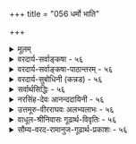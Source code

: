 +++
title = "056 धर्मो भाति"

+++
<details><summary>मूलम्</summary>

धर्मो भाति प्रभैका बहलविरलताद्यत्र दृष्टानुसारात् सा दीपांशा विशीर्णा इति यदि बहुधा कल्पनागौरवादिः ।  
रत्नादीनां स्थिराणां विशरणविहतेर्निष्प्रभत्वादि च स्यात् तेजस्तत्सप्रभाकं तिमिरहरतया साऽपि तेजोविशेषः ॥ ५६ ॥
</details>

<details><summary>वरदार्य-सर्वाङ्कषा - ५६</summary>

। 

सामान्यरूपेण तेजस्तत्त्वस्य सुगमत्वात्, तत्र मुख्यान् विचारणीयांशान् प्रतिपिपादयिषुः, सिद्धान्तस्यात्यन्तमवश्यापेक्षितं प्रभाप्रभावद्द्रव्यं प्रथमं निरूपयति-धर्म इत्यादि । धर्मिभूतो दीपो यथा, तथा प्रभा इत्येकाऽपि, अत्रैकशब्दः अन्यपरः, **धर्मः** = धर्मरूपः **भाति** = लोके सर्वानुभवविषयो वर्तते । आत्मतत्त्वं हि स्वप्रकाशत्वात् तेजोरूपं वक्तव्यम् । एवं सति तस्य धर्मभूतं ज्ञानमपि स्वप्रकाशं संमतम् । धर्मस्यापि ज्ञानत्वम्, धर्मिणोऽपि ज्ञानत्वमिति कथम् ? इति परेषां प्रश्नः । अत एव दार्शनिकेषु आत्मानम्, तद्धर्मं ज्ञानं चाधिकृत्य महान् विवादः प्रसरति । यदि आत्मा ज्ञानस्वरूपः, तर्हि सः न ज्ञानधर्मको भवितुमर्हति । 'अहं ज्ञानवान्' इत्यादौ धर्मतया भासमानं तु ज्ञानम्, नात्मस्वरूपजातीयं मुख्यं ज्ञानम्; किन्तु गौणं बुद्धिवृत्तिरूपमिति सांख्याः, अद्वैतिनः, द्वैतिन इत्यादयः बहवः । विज्ञानवादिनस्तु आत्मा ज्ञानस्वरूपः, निर्धर्मकश्च । धर्मधर्मिभावस्तु संवृत्त्या कल्पित इत्याहुः । वैशेषिकास्तु ज्ञानं मुख्यं धर्म एव, ज्ञाधात्वर्थत्वात् । आश्रयभूतः आत्मा तु न ज्ञानस्वरूपः इत्याशेरते । सिद्धान्ते तु आत्मा ज्ञानस्वरूपः ज्ञानधर्मकश्च । एकजातीययोः कथं धर्मधर्मिभावः ? इति शङ्कां दीपदृष्टान्तेन परिहरन्ति श्रीभाष्यकाराः । आत्मनः स्वप्रकाशत्वमात्रात् ज्ञानस्वरूपत्वमुच्यते । धात्वर्थभूतं ज्ञानं तु आत्मधर्मभूतमेव । अत एव सिद्धान्तेऽस्य धर्मभूतज्ञानपदेन व्यवहारः । अधिकं जीवसरे (श्लो. 5)। यद्यप्ययं विचारः जीवसरसंबन्धी, विचार्यते च तत्र विस्तरशः । परन्तु तत्र दृष्टान्तभूतस्य दीपस्य जडत्वात्, दीपस्वरूपनिर्णयः अत्र क्रियते । 'दीपः' इति धर्मस्य धर्मिणश्च सामान्यशब्दः । 

[[105]]

रत्नादीनां स्थिराणां विशरणविहतेः निष्प्रभत्वादि च स्यात् 

तेजस्तत् सप्रभाकं तिमिरहरतया साऽपि तेजोविशेषः ॥56॥ 



‘दीपज्वाला’ ‘दीपप्रभा’ इति व्यवहारस्य सर्वसंप्रतिपन्नत्वात्, उभयत्रापि दीपपदयोगाच्च प्रभावतः दीपस्य, प्रभायाश्च धर्मधर्मिभावस्य सर्वानुभवसिद्धत्वाच्च, एकजातीययोरपि धर्मधर्मिभावः संगच्छते इत्याचार्याः । प्रभा प्रभावांश्च एक एव पदार्थः, भेदव्यवहारस्तु 'राहोः शिरः' इतिवदौपचारिक इति परे । यथादर्शनं विषयव्यवस्थायाः कर्तव्यत्वे, विना प्रमाणम् एकस्यौपचारिकत्वकल्पनं न युक्तमित्याचार्याणामाशयः ॥ 

ननु यदि प्रभा स्वतन्त्रद्रव्यम्, तर्हि दीपे शान्तेऽपि स्वतन्त्रा प्रभा तिष्ठेदेकक्षणं वा । एवं सा प्रभा दीपसमीपे अधिकनिबिडा दृश्यते। दूरदूरे तु क्रमशः विरला दृश्यते । कथमिदम् एकस्यैव वस्तुनः संगच्छत इत्यत्राह - बहलविरलतादीति । दीपसमीपे **बहलता** = निबिडता, दूरे विरलता च **अत्र** = प्रकृते दीपप्रभायाँम् **दृष्टानुसारात्** =अनुभवानुरोधात् संगच्छते । वस्तूनां स्वरूपनिर्णये अनुभव एव हि शरणम् । दीपज्वालापि हि मूलादारभ्याग्रपर्यन्तं नैकरूपा दृश्यते । तत् कुतः ? इत्यत्रानुभव एव ह्युत्तरम् ॥ 

विशीर्णा दीपावयवा एव प्रभा इति पक्षे दोषमाह - सेत्यादि । **सा** =प्रभा विशीर्णाः **दीपांशाः** = दीपावयवा एव इति यदि, बहुधा **कल्पनागौरवादिः** = अदृश्यमानं विशरणम्, दीपकलिकायाः प्रभायाश्च आरंभभागस्य च स्वरूपे अत्यन्तवैलक्षण्यम्, दाहकत्वादाहकत्वे, प्रसरणे विलक्षणो वेगः, कलिकायाः, प्रभायाश्च मिलित्वा एकद्रव्यारब्धत्वम् इत्यादिबहुविधकल्पनाप्रयुक्तं गौरवं दुष्परिहरम् । अपि च रत्नादीनां **स्थिराणां** = अक्षणिकानांम् **विशरणविहतेः** = विशरणस्य व्याहतत्वात्, प्रभायाः प्रसरणं रत्नावयवानामेव वक्तव्यम् । तदा अन्ते रत्नस्यैव नाशः स्यात्, तत्तु न दृश्यते, प्रत्युत 'तदेवेदम्' इति प्रत्यभिज्ञया विपरीतमेव दृश्यते । अन्ते **निष्प्रभत्वमेव** = प्रभाशून्यत्वमेव स्यात् । एतदप्यनुभवविरुद्धम् । अतः विशीर्णदीपावयवा एव प्रभेत्ययं पक्षः न साधीयान् ॥ 

इदं च लोकव्यवहारमाश्रित्य । वस्तुतस्तु रत्नस्य पार्थिवत्वमेव, 'हरिशिलालोकवत्' (श्लो. 60) इति आचार्यैरिवाभिधानात् । **हरिशिला** = मरकतशिला । न हि शिला तेजः पदार्थः । अतः 'हरिशिलालोकः ' 'सूर्यालोकः' इत्युभयं न समानम् । आलोकप्रतिफलनाधारत्वात् रत्नस्य, प्रतिफलितायाः प्रभायाः 'रत्नप्रभा' इति व्यवहारः । अतः प्रत्येकं दीपस्य यथा तेजस्त्वम्, तथा रत्नस्य तेजस्त्वं नाचार्यसंमतम्, शिलात्वाभिधानात् । लोकसंमतं वा । वज्रादेः पार्थिवत्वं हि विज्ञानसिद्धम् । 'मणिप्रदीपप्रभयोः' (बु.द्धि. 12) इत्यादि प्राचीनबौद्धव्यवहारदर्शनात्, अन्यैरपि स एव क्रमोऽनुसृतः । अत इदं स्थूलदृष्ट्येति मन्तव्यम् ॥ 

[[1]]

**तत्** =तस्मात् **सप्रभाकं** =प्रभाविशिष्टमेव **तेजः** = दीपरूपं द्रव्य तेजोविशेष एव । ननु प्रभायाः कथं तेजस्त्वम्? उष्णस्पर्शाभावात् इत्यत्राह - **तिमिरहरतया** = भास्वररूपवत्तयेति भावः । एतत्प्रयुक्तं किल तिमिरहरत्वम् । न तु हरणक्रिया सार्वदिकी, क्रियाया नित्याया असंभवात्; उपलक्षणं तु भवेत् सा उष्णस्पर्शवत् । ननु तिमिरहरणं किं दीपकलिकायाः क्रिया, उत दीपप्रभाया इति चेत्, दीपस्य, न तु 



57. 

[[106]]

[ प्रभास्वरूपे पक्षभेदविमर्शः ] 

भाष्ये भास्वत्प्रभादौ प्रतिहतिबहुलीभावपूर्वं यदुक्तं 

तेन स्रोतस्समाधिं परमतनयतः प्राहुरेके प्रभायाम् । 

वस्तुन्यस्ते विकल्पे स्फुटविघटनयोर्वक्तुराप्तस्य वाचो- 

स्तात्पर्यं तर्कमानानुगुणमधिगुणैश्चिन्त्यमन्तेवसद्भिः ॥57॥ 

तदेकदेशस्य । दीपशब्दः ज्वालायाः, प्रभायाश्च साधारणः । अतः कलिका, प्रभा च प्रत्येकं दीपैकदेश एव । ननु यदि प्रभा स्वतन्त्रं द्रव्यान्तरं तर्हि दीपनाशेऽपि साऽवतिष्ठेत्, यथा घटनाशेऽपि पटस्तिष्ठति । घटपटयोरुभयोरपि स्वतन्त्रद्रव्यान्तरत्वप्रयुक्तं ह्येतदिति चेत्; द्रव्यान्तरत्वेऽपि स्वातन्त्र्याभावान्न तथा । घटनाशे यथा वा तेन सह तद्रूपादेर्नाशः, तथा चिन्त्यताम् । न च रूपं ह्यद्रव्यम्, प्रभा तु द्रव्यमिति वैलक्षण्यं शङ्कनीयम्, पारतन्त्र्ये दृष्टान्तोऽयम् । न हि दृष्टान्तदाष्टन्तिकयोः सर्वांशसाम्यं कुत्रापि दृष्टम्, संमतं वा । अतः प्रभा, प्रभावान् इत्यादिप्रामाणिकप्रयोगात् प्रभायाः द्रव्यान्तरत्वेऽपि यथा वा अवयवावयविनोरुभयोरपि द्रव्यत्वेऽपि नियतं पारतन्त्र्यं परमते, तथा प्रभाप्रभावतोरपि । अतश्च दीपकलिकानाशे दीपप्रभाया अपि नाशो युज्यत इति प्रभा द्रव्यान्तरम्, तथैव प्रामाणिकव्यवहारात् ॥ ५६ ॥
</details>

<details><summary>वरदार्य-सर्वाङ्कषा-पाठान्तरम् - ५६</summary>

सामान्यरूपेण तेजस्तत्त्वस्य सुगमत्वात्‌, तत्र मुख्यान्‌ विचारणीयांशान्‌ प्रतिपिपादयिषुः, सिद्धान्तस्यात्यन्तमवश्यापेक्षितं प्रभाप्रभावद्द्रव्यं प्रथमं निरूपयति - धर्म इत्यादि । धर्मिभूतो दीपो यथा, तथा प्रभा इत्येकाऽपि, अत्रैकशब्दः अन्यपरः, धर्मः = धर्मरूपः भाति = लोके सर्वानुभवविषयो वर्तते । आत्मतत्त्वं हि स्वप्रकाशत्वात्‌ तेजोरूपं वक्तव्यम्‌ । एवं सति तस्य धर्मभूतं ज्ञानमपि स्वप्रकाशं संमतम्‌ । धर्मस्यापि ज्ञानत्वम्‌, धर्मिणोऽपि ज्ञानत्वमिति कथम्‌? इति परेषा प्रश्नः । अत एव दार्शनिकेषु आत्मानम्‌, तद्धर्मं ज्ञानं चाधिकृत्य महान्‌ विवादः प्रसरति । यदि आत्मा ज्ञानस्वरूपः, तर्हि सः न ज्ञानधर्मको भवितुमर्हति । 'अहं ज्ञानवान्‌' इत्यादौ धर्मतया भासमानं तु ज्ञानम्‌, नात्मस्वरूपजातीयं मुख्यं ज्ञानम्‌; किन्तु गौणं बुद्धिवृत्तिरूपमिति सांख्याः, अद्वैतिनः, द्वैतिन इत्यादयः बहवः । विज्ञानवादिनस्तु आत्मा ज्ञानस्वरूपः, निर्धर्मकश्च । धर्मधर्मिभावस्तु संवृत्त्या कल्पित इत्याहुः । वैशेषिकास्तु ज्ञानं मुख्यं धर्म एव, ज्ञाधात्वर्थत्वात्‌ । आश्रयभूतः आत्मा तु न ज्ञानस्वरूपः इत्याशेरते । सिद्धान्ते तु आत्मा ज्ञानस्वरूपः ज्ञानधर्मकश्च । एकजातीययोः कथं धर्मधर्मिभावः? इति शङ्कां दीपदृष्टान्तेन परिहरन्ति श्रीभाष्यकाराः । आत्मनः स्वप्रकाशत्वमात्रात्‌ ज्ञानस्वरूपत्वमुच्यते । धात्वर्थभूतं ज्ञानं तु आत्मधर्मभूतमेव । अत एव सिद्धान्तेऽस्य धर्मभूतज्ञानपदेन व्यवहार: । अधिकं जीवसरे(श्वो.५) । यद्यप्ययं विचारः जीवसरसंबन्धी, विचार्यते च तत्र विस्तरशः । परन्तु तत्र दृष्टान्तभूतस्य दीपस्य जडत्वात्‌, दीपस्वरूपनिर्णयः अत्र क्रियते । 'दीपः' इति धर्मस्य धर्मिणश्च सामान्यशब्द: । 'दीपज्वाला' 'दीपप्रभा' इति व्यवहारस्य सर्वसंप्रतिपन्नत्वात्‌, उभयत्रापि दीपपदयोगाच्च प्रभावतः दीपस्य, प्रभायाश्च धर्मधर्मिभावस्य सर्वानुभवसिद्धत्वाच्च, एकजातीययोरपि धर्मधर्मिभावः संगच्छते इत्याचार्याः । प्रभा प्रभावांश्च एक एव पदार्थः, भेदव्यवहारस्तु 'राहोः शिरः' इतिवदौपचारिक इति परे । यथादर्शनं विषयव्यवस्थायाः कर्तव्यत्वे, विना प्रमाणम्‌ एकस्यौपचारिकत्वकल्पनं न युक्तमित्याचार्याणामाशयः ॥   
ननु यदि प्रभा स्वतन्त्रद्रव्यम्‌, तर्हि दीपे शान्तेऽपि स्वतन्त्रा प्रभा तिष्ठेदेकक्षणं वा । एवं सा प्रभा दीपसमीपे अधिकनिबिडा दृश्यते । दूरदूरे तु क्रमशः विरला दृश्यते । कथमिदम् एकस्यैव वस्तुनः संगच्छत इत्यत्राह - बहलविरलतादीति । दीपसमीपे बहलता = निबिडता, दूरे विरलता च अत्र = प्रकृते दीपप्रभायां दृष्टानुसारात्‌ = अनुभवानुरोधात्‌ संगच्छते । वस्तूनां स्वरूपनिर्णये अनुभव एव हि शरणम्‌ । दीपज्वालापि हि मूलादारभ्याग्रपर्यन्तं नैकरूपा दृश्यते । तत्‌ कुतः? इत्यत्रानुभव एव ह्युत्तरम्‌ ॥   
विशीर्णा दीपावयवा एव प्रभा इति पक्षे दोषमाह - सेत्यादि । सा = प्रभा विशीर्णाः दीपांशाः = दीपावयवा एव इति यदि, बहुधा कल्पनागौरवादिः = अदृश्यमानं विशरणम्‌, दीपकलिकायाः प्रभायाश्च आरंभभागस्य च स्वरूपे अत्यन्तवैलक्षण्यम्‌, दाहकत्वादाहकत्वे, प्रसरणे विलक्षणो वेगः, कलिकायाः, प्रभायाश्च मिलित्वा एकद्रव्यारब्धत्वम्‌ इत्यादिबहुविधकल्पनाप्रयुक्तं गौरवं दुष्परिहरम्‌ । अपि च रत्नादीनां स्थिराणाम् = अक्षणिकानां विशरणविहतेः = विशरणस्य व्याहतत्वात्‌, प्रभायाः प्रसरणं रत्नावयवानामेव वक्तव्यम्‌ । तदा अन्ते रत्नस्यैव नाशः स्यात्‌, तत्तु न दृश्यते, प्रत्युत 'तदेवेदम्‌' इति प्रत्यभिज्ञया विपरीतमेव दृश्यते । अन्ते निष्प्रभत्वमेव = प्रभाशून्यत्वमेव स्यात्‌ । एतदप्यनुभवविरुद्धम्‌ । अतः विशीर्णदीपावयवा एव प्रभेत्ययं पक्षः न साधीयान्‌ ॥   
इदं च लोकव्यवहारमश्रित्य । वस्तुतस्तु रत्नस्य पार्थिवत्वमेव, 'हरिशिलालोकवत्‌' (श्लो.६०) इति आचार्यैरेवाभिधानात्‌ । हरिशिला = मरकतशिला । न हि शिला तेजः पदार्थः । अतः 'हरिशिलालोकः' 'सूर्यालोकः' इत्युभयं न समानम्‌ । आलोकप्रतिफलनाधारत्वात्‌ रत्नस्य, प्रतिफलितायाः प्रभायाः 'रत्नप्रभा' इति व्यवहारः । अतः प्रत्येकं दीपस्य यथा तेजस्त्वम्‌, तथा रत्नस्य तेजस्त्वं नाचार्यसंमतम्‌, शिलात्वाभिधानात्‌ । लोकसंमतं वा । वज्रादेः पार्थिवत्वं हि विज्ञानसिद्धम्‌ । 'मणिप्रदीपप्रभयोः' (बु.द्धि.१२) इत्यादि प्राचीनबौद्धव्यवहारदर्शनात्‌, अन्यैरपि स एव क्रमोऽनुसृतः । अत इदं स्थूलदृष्ट्येति मन्तव्यम्‌ ॥   
तत्‌ = तस्मात्‌ सप्रभाकं = प्रभाविशिष्टमेव तेजः = दीपरूपं द्रव्यं तेजोविशेष एव । ननु प्रभायाः कथं तेजस्त्वम्‌? उष्णस्पर्शाभावात्‌ इत्यत्राह - तिमिरहरतया = भास्वररूपवत्तयेति भावः । एतत्प्रयुक्तं किल तिमिरहरत्वम्‌ । न तु हरणक्रिया सार्वदिकी, क्रियाया नित्याया असंभवात्‌; उपलक्षणं तु भवेत्‌ सा उष्णस्पर्शवत्‌ । ननु तिमिरहरणं किं दीपकलिकायाः क्रिया, उत दीपप्रभाया इति चेत्‌, दीपस्य, न तु तदेकदेशस्य । दीपशब्दः ज्वालायाः, प्रभायाश्च साधारणः । अतः कलिका, प्रभा च प्रत्येकं दीपैकदेश एव । ननु यदि प्रभा स्वतन्त्रं द्रव्यान्तरं तर्हि दीपनाशेऽपि साऽवतिष्ठेत्‌, यथा घटनाशेऽपि पटस्तिष्ठति । घटपटयोरुभयोरपि स्वतन्त्रद्रव्यान्तरत्वप्रयुक्तं ह्येतदिति चेत्‌ द्रव्यान्तरत्वेऽपि स्वातन्त्र्याभावान्न तथा । घटनाशे यथा वा तेन सह तद्रूपादेर्नाशः, तथा चिन्त्यताम्‌ । न च रूपं ह्यद्रव्यम्‌, प्रभा तु द्रव्यमिति वैलक्षण्यं शङ्कनीयम्‌, पारतन्त्र्ये दृष्टान्तोऽयम्‌ । न हि दृष्टान्तदार्ष्टान्तिकयोः सर्वांशसाम्यं कुत्रापि दृष्टम्‌, संमतं वा । अतः प्रभा, प्रभावान्‌ इत्यादिप्रामाणिकप्रयोगात्‌ प्रभायाः द्रव्यान्तरत्वेऽपि यथा वा अवयवावयविनोरुभयोरपि द्रव्यत्वेऽपि नियतं पारतन्त्र्यं परमते, तथा प्रभाप्रभावतोरपि । अतश्च दीपकलिकानाशे दीपप्रभाया अपि नाशो युज्यत इति प्रभा द्रव्यान्तरम्‌, तथैव प्रामाणिकव्यवहारात्‌ ॥ ५६ ॥
</details>

<details><summary>वरदार्य-सुबोधिनी (कन्नड) - ५६</summary>

श्लोक 56]

- 56-

[दीप मत्तु दीपप्रभॆगळिगॆ भेद

तेजस्सिन विचारदल्लि विशेषांशवन्नु मात्र विमर्शिसुत्तारॆ एका प्रभा धर्मः भाति, दृष्टानुसारार् अत्र बहळविरळतादि बॆळकु ऎम्बुदु दीपादिगळ धर्मवागिये तोरुत्तदॆ. हीगॆ अनुभववन्नु अनुसरिसि ई बॆळकु दीपद हत्तिरदल्लि ऒत्तागिरुवुदु दूर सरियुत्ता विरळवागिरुवुदु मुन्ताद विशेषगळू ऒप्पतक्कवु. विशरणवागुत्तिरुव दीपद अणुगळे बॆळकु. आद्दरिन्दले मॊदलु हॆच्चा गियू होगुत्ता होगत्ता विरळवागियू काणत्तदॆ ऎम्ब वाद सरियल्ल. एतक्कॆन्दरॆ, विशीर्णाः दीपाम्पाः सा इति यदि, बहुधा कल्पनागौर वादि चदुरिद दीपद अवयवगळे आ बॆळकु ऎन्दरॆ आवाग अनेक विधवाद कल्पनॆगळन्नु माडबेकाद प्रयुक्त गौरव मुन्ताद दोष अनिवार्य. निर्दिष्टवाद रीतियल्लि दीपद कुडि सम्पिगिमॊग्गिसुत्तिद्दु तत्क्षण विशीर्णवागुत्तदॆ, इत्यादिगळन्नु कल्पिसुव बगॆ एनु? अनुभववन्नु शरणहॊक्किदरॆ 'दीपद बॆळकु' इत्यादि आपामारपण्डितर अनु भवदिन्द दीपद धर्मवे 'बॆळकु' ऎन्दु हेळुवुदे उचित.

राणां रत्नादीनां वितरणविहतेः निष्पभत्यादि च स्यात् घट्टियाद रत्नादिगळिगॆ विशरणवागुवुदु विरुद्धवाद्दरिन्द अवुगळिगॆ कान्तिये इल्लदे होगबेकागुत्तदॆ. तत् तेजः सप्रभाक आद्दरिन्द दीपादि तेजोद्रव्य 'बॆळकु' ऎम्ब धर्मदिन्द कूडिदॆ ऎम्बुदे युक्त. सापि तिमिरहरतया तेजोविशेषः आ बॆळकू सह कत्तलन्नु होगलाडिसुवुदरिन्द तेजस्सिन ऒन्दु प्रभेदवे.

दीप, दीपद प्रभॆ ऎरडू तेजोद्रव्यवाद्दरिन्द परस्पर धर्म धर्मि भाव बरुवुदिल्ल. ऎरडू सेरि ऒन्दे द्रव्यवॆम्बुदु इतरर वाद. आदरॆ 'दीपद बॆळकु' ऎम्ब व्यवहारदिन्द दीपक्कू अदर बॆळकिगू भेद तोरुवुदरिन्द ऎरडू ऒन्दे द्रव्यवल्ल. 'हॆच्चु बॆळकन्नुळ्ळद्दु दीप' इत्यादि व्यवहारविरुवुदरिन्द अवॆरडक्कू धर्म धर्मि भाववू अविना भाववू सिद्धवागुत्तदॆम्बुदु सिद्धान्त ॥ ५६ ॥
</details>

<details><summary>सर्वार्थसिद्धिः - ५६</summary>

अथात्र धर्मधर्मिणोः सजातीयत्वे निदर्शनार्थं लोकबुद्ध्यनुगुणं भाष्यस्थं प्रभानिरूपणं प्रदर्शयति - धर्भ इति ॥ प्रदीपादिधर्मभूता तद्वत्स्वयमप्येका विष्वक्प्रसृता सूक्ष्मांशुकन्यायेन सुघटितसङ्घातलक्षणा प्रभा सर्वेषां भाति । तत्र मूलाग्रयोर्बहलत्वविरलत्वोष्णत्वोनुष्णत्वाद्युपलम्भस्तत्तद्वस्त्वन्तरेष्विव नैक्यबाधक इत्यभिप्रायेणाह - बहलेति । अन्यथा स्थूलमूलत्वादिना दीपादिष्वपि नैक्यं सिध्येदिति भावः । अवयवविशरणवादमनूद्य प्रतिवक्ति - सेति । विशरणक्रिया, तत्स्वभावानां वेगवतां तेजोवयवानामनुपशान्तवेगानामेव संभूय किञ्चिदुद्गमनेन दीपाद्यवयव्यारम्भणम्, घनीभूतानामनन्तरक्षणे विशरणम्, ऊर्ध्वगमनशीलानां च तेषां तत्तदंशतश्च तिर्यगूर्ध्वमधश्च प्रसरणम्, तादृशप्रसरणहेतुवैचित्र्यं बहलविरलत्वादिसिद्ध्यै केषांचिद्वेगातिशयः इत्याद्यनुपलब्दविविधार्थकल्पनागौरवं प्रसज्यते । आदिशब्देन सर्वलोकोपलम्भशास्त्रविरोधसंग्रहः । बाधकान्तरमाह - रत्नादीनामिति । प्रत्यभिज्ञाविषयप्रधानोदाहरणतया प्रसिद्धेषु स्थिरतरेषु रत्नादिषु प्रतिक्षणविनाशोऽवयवविशरणं च न कल्पयितुं शक्यम् । अतस्तेषु त्वदुक्तप्रकारेण प्रभोत्पत्तिकल्कनायोगान्निष्प्रभत्वप्रसङ्ग इत्यर्थः । परिशेषतः स्वाभिमतमाह - तेज इति । उक्तानुपपत्त्या दीपादितेजः प्रभाविशिष्टमेवोत्पद्यते इत्यर्थः । ननु प्रभाद्रव्यं न तत्त्वपङ्क्तौ गण्यते, तद्बहिर्भावश्चापसिद्धान्तः । अन्तर्भावश्च न वायुपर्यन्तेपु, रूपवत्त्वात् । न तोयपृथिव्योः, रसगन्धादिरहितत्वत् । न तेजसि, तद्धर्मतयाऽभ्युपगमात् । अतो विशीर्णतेजोतिरिक्ता प्रभा नास्तीत्यत्राह - तिमिरहरतयेति । तिमिरहरत्वं तेजस्त्वमात्रे हेतुः । विशेषशब्दस्तु प्रतीतिसिद्धावान्तरवैषम्यव्यक्त्यर्थः । तिमिरहरत्वं चात्र भास्वर-रूपविशिष्टतया, न तेजस्त्वमात्रेण । अतो न साध्याविशेषशङ्का । एवं नीरसत्वे सति रूपवत्त्वादित्यपि हेतुः ॥ ५६ ॥ इति प्रभायाः प्रभावदवयवातिरेकतेजस्त्वे ॥
</details>

<details><summary>नरसिंह-देवः आनन्ददायिनी - ५६</summary>

प्रभानिरूपणस्य प्रयोजनं दर्शयन् अवसरसंगतिमाह - अथात्रेति इति केचिदाहुः । प्रसङ्गसंगतिरित्यपरे । तेनात्मनो ज्ञानात्मकस्यापि ज्ञानधर्मकत्वमुच्यमानं सुगम (सुसंगत)मिति भावः । प्रदीपादिधर्मत्वैकत्वादौ प्रमाणमाह - सर्वेषामिति । भातीति सर्वलोकप्रत्यक्षं तत्र प्रमाणमिति भावः । तत्र मूलाग्रयोरिति - अवच्छेदकभेदेन वृक्षे संयोगतदभावयोरिवाविरौधान्नैकत्वबाधकतेति भावः । यद्यवच्छेदभेदेन विरोधपरिहारो न स्यात्; तदा बाधकमाह - अन्यथेति । विशरणं - विशीर्णता । गौरवमुपपादयति - विशरणक्रियेत्यादिना । बहलविरलत्वादीति - दीपसामीप्ये बहलत्वं दूरे विरलता । तत्सिद्धिश्च सर्वावयवानां तुल्यवेगत्वे न स्यादित्यर्थः ।  
प्रभा भासयते (चार्थान्) सर्वान् यथैका दीपसंश्रिता ।  
इति शास्त्रम् । नन्विति - अतिरिक्तत्वानुपपत्तौ उ(त्वमनभ्युपेत्यो)क्तान्तर्भावस्य वक्तव्यत्वे प्रकारान्तरेणान्तर्भावस्य वक्तुमशक्यत्वा(र्भावस्यानुमतत्वा)दिति भावः । अवान्तरवैषम्यं - प्रभालम् । ननु प्रभा तेजो भवितुमर्हति तिमिरहरत्वात् दीपवदित्यत्र साध्याविशेष इत्यत्राह - तिमिरहरत्वमिति । भास्वररूपविशिष्टतयेति - प्रकृत्यादित्वात् स्वार्थे तृतीया । तथाच भास्वररूपविशिष्टत्वात्तेजस्त्वमित्यर्थः । यद्वा तिमिरहरत्वात्तैजसमित्यत्र तैजसत्वाज्ञाने तिमिरहरत्वज्ञानं न संभवति तेजस्त्वेनैव तिमिरहरत्वात् । तज्ज्ञाने च सिद्धसाधनं तदज्ञाने च साध्याविशेष इत्यत्राह - तिमिरहरत्वमिति । तैजसत्वसाधकमनुमानान्तरमप्याह - नीरसत्व इति । प्रभा तेजः नीरसत्वे सति रूपवत्त्वात् दीपवदिति प्रयोगः । रूपादौ जलादौ च व्यभिचारवारणाय विशेषणविशेष्ये ॥ ५६ ॥  
 प्रभायाः प्रभावदवयवातिरेकतेजस्त्वे ।
</details>

<details><summary>उत्तमूरु-वीरराघवः अलभ्यलाभः - ५६</summary>

वैश्वानराख्यविशेषं प्राणसाहित्यात् प्रथमं विचार्य प्रभारूपतेजोविशेषः विचारयति धर्म इति ।  
प्रभाया धर्मत्वमेकत्वं च प्रत्यक्षसिद्धम् । 'एकदेशस्थितस्याग्नेर्ज्योत्स्ना विस्तारिणी यथा', 'भास्करेण प्रभा यथा' इत्यादिमानसिद्धञ्च । एकत्वञ्चाऽऽमूलग्रस्थितायाः नानाविशीर्णावयवरूपत्वाभावः । अतो न सदस्रभानुत्वादिविरोधः । मूलाग्रयोर्भेदसाधकधर्मान् अन्यथयति बहलेति । एकस्मिन्नेव दीपे मूलाग्रभेदेन स्थूलत्वकृशत्वादि दृष्टम्, तद्वत् प्रभायामपि मूलाग्रभेदेन बहलत्वादिकं भवितुमर्हति । दीपास्यांशा एव विशीर्णाः क्रमेणोपरितनदेशं यान्ति, तदा मूलेऽन्ये विशीर्णांशा निष्क्रामन्तीति पक्षे, अदृष्टविशरणादिकल्पनैव दोषः । कल्पनाधिक्यात् गौरवम् । आदिना शास्त्रविरोधोक्तिः । दीपस्य विशरणेऽपि दीपान्तराणां स्नेहादिना प्रतिक्षणोत्पत्तिवत् प्रतिक्षणरत्नोत्पादकसामग्र्यभावेन तत्र विशरणं दुर्वचम् । विशीर्णांशानामेव प्रभाशब्दार्थत्वे तत्र तदभावात् रत्नागः निष्प्रभत्वापत्तिः ।  
विशीर्यमाणावयवरूपप्रभास्वीकारे च भाष्योक्तरीत्या क्रमेण रत्नादिलोपः स्यात् । मलप्रक्षालनाच्च मणौ प्रभा कथम्, किं तदेव विशरणारम्भ इत्यपि चिन्त्यम् । अयं निष्प्रभत्वादीत्यत्र आदिशब्दार्थः । अतो दीपरत्नादिरूपं तेजः स्वातिरिक्तप्रभाद्रव्यविशिष्टम् । तद्द्रव्यं कुत्र तत्त्वेऽन्तर्भवतीति चेत्, तेजस्येव । चेतनयोः शेषशेषिभावाधाराधेयभाववत् तेजसोर्गुणप्रधाभावः । तत्र मानं तु प्रभा तेजः तिमिरहरत्वात् - भास्वररूपवत्त्वात्, रसशून्यत्वे सति रूपवत्त्वादित्यादि । न च तेजस्त्वतिमिरहरत्वयोरैक्यात् कथं कथं हेतुसाध्यभाव इति शंक्यम्; रत्नं भर्जनकपालवह्न्यादावपि तेजस्त्वसत्त्वेन तिमिरहरत्वाभावेन धर्मभेदात् । तिमिरहरणप्रयोजकधर्मश्च भास्वररूपवत्त्वम् । श्लोके तेज इत्येतावति पर्याप्तेऽपि विशेषपदप्रयोगः किं नाम प्रभात्वमिति प्रश्ने संकोचविकासरूपधर्मिव्यावृत्ताकारप्रदर्शनेनैवोत्तरस्य कार्यत्वादिति श्लोकार्थः ।  
निदर्शनार्थमिति । अस्य प्रभानिरूपणमित्यत्रान्वयः । न तु प्रदर्शयतीत्यत्र । धर्मधर्मिभूतज्ञानद्वयनिदर्शनार्थतया भाष्ये स्थितं यत् प्रभानिरूपणम्, तदत्र प्रदर्श्यत इत्यर्थः । प्रभाविशिष्टमेवोत्पद्यतेति धर्मि स्वोत्पत्तिकालप्रभृति प्रभाविशिष्टमेव; तदर्थसामग्र्यन्तरापेक्षा नेति ॥ ५६ ॥
</details>

<details><summary>वाधूल-श्रीनिवासः गूढार्थ-विवृतिः - ५६</summary>

'एकदेशस्थितस्याग्नेर्ज्योत्स्ना विस्तारिणी यथा । परस्य ब्रह्मणः शक्तिः तथेदमखिलं जगत् ॥'  
इत्यादिविरोध.....शेषणत्वे दृष्टान्ततया उपादानात् । वह्निप्रभया वह्न्यपृथक्सिद्धिविशेषणत्वमेव विवक्षितमि......स्फुटोपलम्भश्च । भाष्यतो(?)गतिप्रतिहति तन्मूलबहुलीभावादिकं हि पांसूनामिव विशीर्णदीपावयवानामेव युज्यत इति भावः ॥ ५६ ॥
</details>

<details><summary>सौम्य-वरद-रामानुज-गूढार्थ-प्रकाशः - ५६</summary>

प्रधानोदाहरणतयेति । रत्नादिप्रत्यभिज्ञायां दीपादिप्रत्यभिज्ञावत् प्रत्यक्षसिद्धसामग्र्युत्पत्तिविनाशादिना भ्रान्तित्वानौचित्यात् प्राधान्यम् ॥ ५६ ॥
</details>








